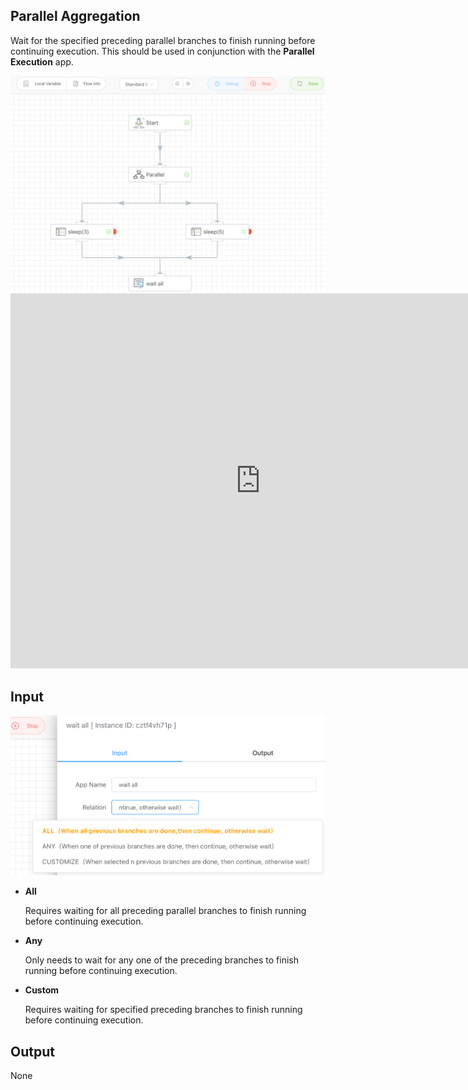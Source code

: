 ## Parallel Aggregation

Wait for the specified preceding parallel branches to finish running before continuing execution. This should be used in conjunction with the **Parallel Execution** app.

<img src="./img/parallel_aggregation.png" alt="image-20241007191244700" style="zoom:50%;" />


<iframe 
    width="800" 
    height="600" 
    src="https://www.youtube.com/embed/yeeWO2zKVgA"  frameborder="0" 
    allow="accelerometer; autoplay; encrypted-media; gyroscope; picture-in-picture" 
    allowfullscreen>
</iframe>


## Input

<img src="./img/aggregation_input_relation.png" alt="image-20241007191322420" style="zoom:50%;" />

- **All**

  Requires waiting for all preceding parallel branches to finish running before continuing execution.

- **Any**

  Only needs to wait for any one of the preceding branches to finish running before continuing execution.

- **Custom**

  Requires waiting for specified preceding branches to finish running before continuing execution.



## Output

None





